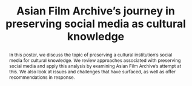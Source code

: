 ---
abstract: In this poster, we discuss the topic of preserving a cultural institution’s
  social media for cultural knowledge. We review approaches associated with preserving
  social media and apply this analysis by examining Asian Film Archive’s attempt at
  this. We also look at issues and challenges that have surfaced, as well as offer
  recommendations in response.
creators:
- Pang, Natalie
- Ng, Joshua
date: null
document_url: https://services.phaidra.univie.ac.at/api/object/o:931138/download
grand_parent: iPRES
institutions: []
keywords:
- kyoto
- poster
landing_page_url: https://phaidra.univie.ac.at/o:931138
language: eng
layout: publication
license: CC BY-SA 4.0 International
notes_url: null
parent: iPRES 2017
publication_type: poster
size: 32122
slides_url: null
source_name: iPRES
title: Asian Film Archive’s journey in preserving social media as cultural knowledge
year: 2017
---